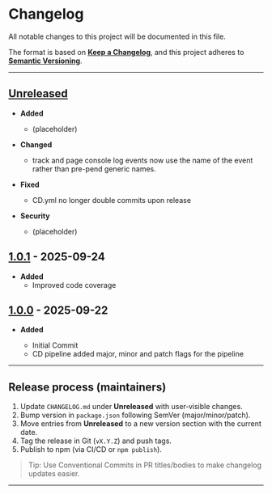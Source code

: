 # Changelog

All notable changes to this project will be documented in this file.

The format is based on **[Keep a Changelog](https://keepachangelog.com/en/1.1.0/)**, and this project adheres to **[Semantic Versioning](https://semver.org/spec/v2.0.0.html)**.

---

## [Unreleased]

- **Added**
  - (placeholder)

- **Changed**
  - track and page console log events now use the name of the event rather than pre-pend generic names.

- **Fixed**
  - CD.yml no longer double commits upon release

- **Security**
  - (placeholder)

## [1.0.1] - 2025-09-24

- **Added**
  - Improved code coverage

## [1.0.0] - 2025-09-22

- **Added**

  - Initial Commit
  - CD pipeline added major, minor and patch flags for the pipeline

---

## Release process (maintainers)

1. Update `CHANGELOG.md` under **Unreleased** with user‑visible changes.
2. Bump version in `package.json` following SemVer (major/minor/patch).
3. Move entries from **Unreleased** to a new version section with the current date.
4. Tag the release in Git (`vX.Y.Z`) and push tags.
5. Publish to npm (via CI/CD or `npm publish`).

> Tip: Use Conventional Commits in PR titles/bodies to make changelog updates easier.

---

[Unreleased]: https://github.com/Plasius-LTD/nfr/compare/v1.0.1...HEAD
[1.0.0]: https://github.com/Plasius-LTD/nfr/releases/tag/v1.0.0
[1.0.1]: https://github.com/Plasius-LTD/nfr/releases/tag/v1.0.1
